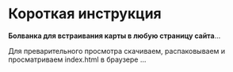 # Короткая инструкция

**Болванка для встраивания карты в любую страницу сайта**...

Для преварительного просмотра скачиваем, распаковываем и просматриваем index.html в браузере ...